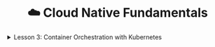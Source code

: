 <h1 align="center"> ☁️ Cloud Native Fundamentals</h1>

<!-- Section Snippet -->
<!-- <details>
<summary></summary>
</details> -->

<!-- Image Snippet -->
<!-- ![imageName](path) -->

<details>
<summary>Lesson 3: Container Orchestration with Kubernetes</summary>

## Transitions From VMs to Containers

* In the past the default way to deploy application is to spin a VM.
* Copy the necessary binaries and artifacts and start the application.

![Transition from VMs to Containers](/images/Screenshot%202021-07-04%20at%208.50.31%20PM.png)

* `Infrastructure` is a set of servers or a physical machine.
* `Hypervisor` is a software used for virtualization. It can be used to run multiple VMs on a single machine.
* #### Pros
  * Standardization of a structure.
  * Multiple VMs in a single machine.
* #### Cons
  * Replicated OS in every VM. OS takes gigabytes which is a lot of usage of resources.
* A new way to virtualize the OS in the VM:
* #### Containerized Applications
![Virtualizing of OS](/images/Screenshot%202021-07-04%20at%208.53.21%20PM.png)
![Containerized Applications](/images/Screenshot%202021-07-04%20at%208.50.31%20PM.png)
* Instead of having multiple VMs, we can have one HostOS. `Containers` contains Apps. `Docker` is the container management tool.

</details>

